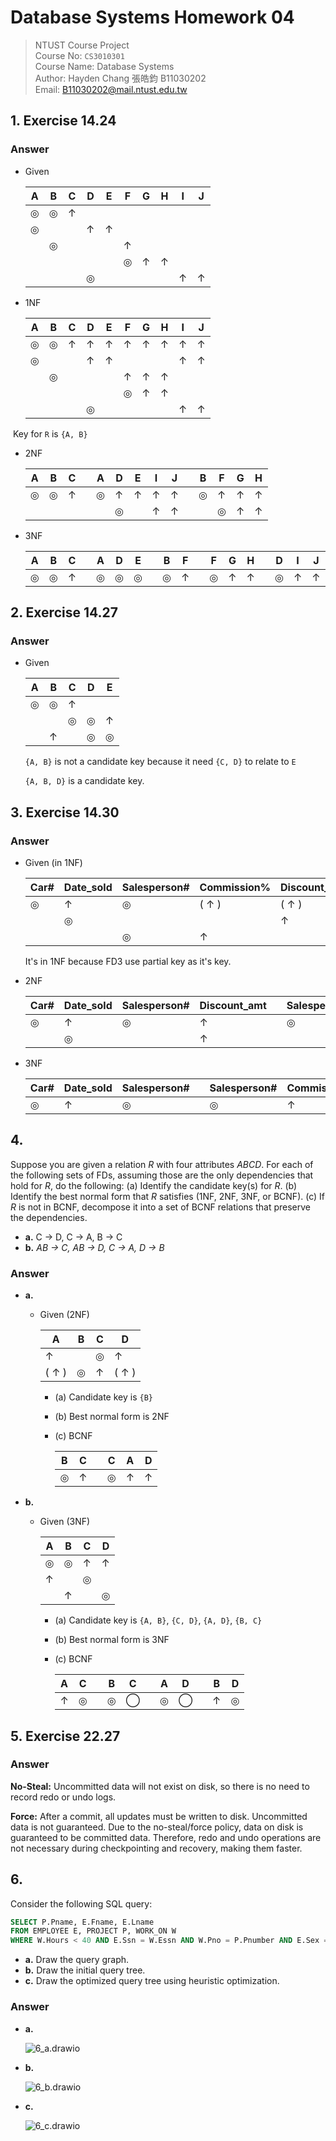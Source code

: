 # Database Systems Homework 04

> NTUST Course Project  
> Course No: `CS3010301`  
> Course Name: Database Systems  
> Author: Hayden Chang 張皓鈞 B11030202  
> Email: B11030202@mail.ntust.edu.tw



## 1. Exercise 14.24

### Answer

- Given

  | A    | B    | C    | D    | E    | F    | G    | H    | I    | J    |
  | ---- | ---- | ---- | ---- | ---- | ---- | ---- | ---- | ---- | ---- |
  | ◎    | ◎    | ↑    |      |      |      |      |      |      |      |
  | ◎    |      |      | ↑    | ↑    |      |      |      |      |      |
  |      | ◎    |      |      |      | ↑    |      |      |      |      |
  |      |      |      |      |      | ◎    | ↑    | ↑    |      |      |
  |      |      |      | ◎    |      |      |      |      | ↑    | ↑    |

- 1NF

  | A    | B    | C    | D    | E    | F    | G    | H    | I    | J    |
  | ---- | ---- | ---- | ---- | ---- | ---- | ---- | ---- | ---- | ---- |
  | ◎    | ◎    | ↑    | ↑    | ↑    | ↑    | ↑    | ↑    | ↑    | ↑    |
  | ◎    |      |      | ↑    | ↑    |      |      |      | ↑    | ↑    |
  |      | ◎    |      |      |      | ↑    | ↑    | ↑    |      |      |
  |      |      |      |      |      | ◎    | ↑    | ↑    |      |      |
  |      |      |      | ◎    |      |      |      |      | ↑    | ↑    |

​	Key for `R` is `{A, B}`

- 2NF

  | A    | B    | C    |      | A    | D    | E    | I    | J    |      | B    | F    | G    | H    |
  | ---- | ---- | ---- | ---- | ---- | ---- | ---- | ---- | ---- | ---- | ---- | ---- | ---- | ---- |
  | ◎    | ◎    | ↑    |      | ◎    | ↑    | ↑    | ↑    | ↑    |      | ◎    | ↑    | ↑    | ↑    |
  |      |      |      |      |      | ◎    |      | ↑    | ↑    |      |      | ◎    | ↑    | ↑    |

- 3NF

  | A    | B    | C    |      | A    | D    | E    |      | B    | F    |      | F    | G    | H    |      | D    | I    | J    |
  | ---- | ---- | ---- | ---- | ---- | ---- | ---- | ---- | ---- | ---- | ---- | ---- | ---- | ---- | ---- | ---- | ---- | ---- |
  | ◎    | ◎    | ↑    |      | ◎    | ◎    | ◎    |      | ◎    | ↑    |      | ◎    | ↑    | ↑    |      | ◎    | ↑    | ↑    |



## 2. Exercise 14.27

### Answer

- Given

  | A    | B    | C    | D    | E    |
  | ---- | ---- | ---- | ---- | ---- |
  | ◎    | ◎    | ↑    |      |      |
  |      |      | ◎    | ◎    | ↑    |
  |      | ↑    |      | ◎    | ◎    |

  `{A, B}` is not a candidate key because it need `{C, D}` to relate to `E`

  `{A, B, D}` is a candidate key.



## 3. Exercise 14.30

### Answer

- Given (in 1NF)

  | Car# | Date_sold | Salesperson# | Commission% | Discount_amt |
  | ---- | --------- | ------------ | ----------- | ------------ |
  | ◎    | ↑         | ◎            | ( ↑ )       | ( ↑ )        |
  |      | ◎         |              |             | ↑            |
  |      |           | ◎            | ↑           |              |

  It's in 1NF because FD3 use partial key as it's key.

- 2NF

  | Car# | Date_sold | Salesperson# | Discount_amt |      | Salesperson# | Commission% |
  | ---- | --------- | ------------ | ------------ | ---- | ------------ | ----------- |
  | ◎    | ↑         | ◎            | ↑            |      | ◎            | ↑           |
  |      | ◎         |              | ↑            |      |              |             |

- 3NF

  | Car# | Date_sold | Salesperson# |      | Salesperson# | Commission% |      | Date_sold | Discount_amt |
  | ---- | --------- | ------------ | ---- | ------------ | ----------- | ---- | --------- | ------------ |
  | ◎    | ↑         | ◎            |      | ◎            | ↑           |      | ◎         | ↑            |



## 4. 

Suppose you are given a relation *R* with four attributes *ABCD*. For each of the following sets of FDs, assuming those are the only dependencies that hold for *R*, do the following: (a) Identify the candidate key(s) for *R*. (b) Identify the best normal form that *R* satisfies (1NF, 2NF, 3NF, or BCNF). (c) If *R* is not in BCNF, decompose it into a set of BCNF relations that preserve the dependencies.

- **a.** C → D, C → A, B → C
- **b.** *AB → C, AB → D, C → A, D → B*

### Answer

- **a.**

  - Given (2NF)

    | A     | B    | C    | D     |
    | ----- | ---- | ---- | ----- |
    | ↑     |      | ◎    | ↑     |
    | ( ↑ ) | ◎    | ↑    | ( ↑ ) |

    - (a) Candidate key is `{B}`

    - (b) Best normal form is 2NF

    - (c) BCNF

      | B    | C    |      | C    | A    | D    |
      | ---- | ---- | ---- | ---- | ---- | ---- |
      | ◎    | ↑    |      | ◎    | ↑    | ↑    |

- **b.**

  - Given (3NF)

    | A    | B    | C    | D    |
    | ---- | ---- | ---- | ---- |
    | ◎    | ◎    | ↑    | ↑    |
    | ↑    |      | ◎    |      |
    |      | ↑    |      | ◎    |

    - (a) Candidate key is `{A, B}`, `{C, D}`, `{A, D}`, `{B, C}`

    - (b) Best normal form is 3NF

    - (c) BCNF

      | A    | C    |      | B    | C    |      | A    | D    |      | B    | D    |
      | ---- | ---- | ---- | ---- | ---- | ---- | ---- | ---- | ---- | ---- | ---- |
      | ↑    | ◎    |      | ◎    | ◯    |      | ◎    | ◯    |      | ↑    | ◎    |



## 5. Exercise 22.27

### Answer

**No-Steal:** Uncommitted data will not exist on disk, so there is no need to record redo or undo logs.

**Force:** After a commit, all updates must be written to disk. Uncommitted data is not guaranteed. Due to the no-steal/force policy, data on disk is guaranteed to be committed data. Therefore, redo and undo operations are not necessary during checkpointing and recovery, making them faster.



## 6.

Consider the following SQL query:

```sql
SELECT P.Pname, E.Fname, E.Lname
FROM EMPLOYEE E, PROJECT P, WORK_ON W
WHERE W.Hours < 40 AND E.Ssn = W.Essn AND W.Pno = P.Pnumber AND E.Sex = ‘F’;
```

- **a.** Draw the query graph.
- **b.** Draw the initial query tree.
- **c.** Draw the optimized query tree using heuristic optimization.

### Answer

- **a.**

  ![6_a.drawio](assets/6_a.drawio.svg)

- **b.**

  ![6_b.drawio](assets/6_b.drawio.svg)

- **c.**

  ![6_c.drawio](assets/6_c.drawio.svg)
